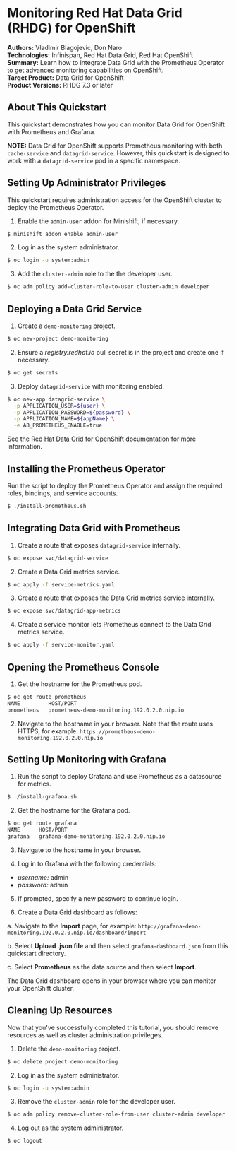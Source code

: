 Monitoring Red Hat Data Grid (RHDG) for OpenShift
=================================================
**Authors:** Vladimir Blagojevic, Don Naro  
**Technologies:** Infinispan, Red Hat Data Grid, Red Hat OpenShift  
**Summary:** Learn how to integrate Data Grid with the Prometheus Operator to get advanced monitoring capabilities on OpenShift.  
**Target Product:** Data Grid for OpenShift  
**Product Versions:** RHDG 7.3 or later

About This Quickstart
---------------------
This quickstart demonstrates how you can monitor Data Grid for OpenShift with Prometheus and Grafana.

**NOTE:** Data Grid for OpenShift supports Prometheus monitoring with both `cache-service` and `datagrid-service`. However, this quickstart is designed to work with a `datagrid-service` pod in a specific namespace.

Setting Up Administrator Privileges
------------------------------------
This quickstart requires administration access for the OpenShift cluster to deploy the Prometheus Operator.

1. Enable the `admin-user` addon for Minishift, if necessary.
```bash
$ minishift addon enable admin-user
```

2. Log in as the system administrator.
```bash
$ oc login -u system:admin
```

3. Add the `cluster-admin` role to the the developer user.
```bash
$ oc adm policy add-cluster-role-to-user cluster-admin developer
```

Deploying a Data Grid Service
-----------------------------

1. Create a `demo-monitoring` project.
```bash
$ oc new-project demo-monitoring
```

2. Ensure a _registry.redhat.io_ pull secret is in the project and create one if necessary.
```bash
$ oc get secrets
```

3. Deploy `datagrid-service` with monitoring enabled.
```bash
$ oc new-app datagrid-service \
  -p APPLICATION_USER=${user} \
  -p APPLICATION_PASSWORD=${password} \
  -p APPLICATION_NAME=${appName} \
  -e AB_PROMETHEUS_ENABLE=true
```
  See the [Red Hat Data Grid for OpenShift](https://access.redhat.com/documentation/en-us/red_hat_data_grid/7.3/html-single/data_grid_for_openshift/) documentation for more information.

Installing the Prometheus Operator
----------------------------------
Run the script to deploy the Prometheus Operator and assign the required roles, bindings, and service accounts.

```bash
$ ./install-prometheus.sh
```

Integrating Data Grid with Prometheus
-------------------------------------

1. Create a route that exposes `datagrid-service` internally.
```bash
$ oc expose svc/datagrid-service
```

2. Create a Data Grid metrics service.
```bash
$ oc apply -f service-metrics.yaml
```

3. Create a route that exposes the Data Grid metrics service internally.
```bash
$ oc expose svc/datagrid-app-metrics
```

4. Create a service monitor lets Prometheus connect to the Data Grid metrics service.
```bash
$ oc apply -f service-monitor.yaml
```

Opening the Prometheus Console
------------------------------

1. Get the hostname for the Prometheus pod.
```bash
$ oc get route prometheus
NAME         HOST/PORT
prometheus   prometheus-demo-monitoring.192.0.2.0.nip.io
```

2. Navigate to the hostname in your browser. Note that the route uses HTTPS, for example: `https://prometheus-demo-monitoring.192.0.2.0.nip.io`

Setting Up Monitoring with Grafana
----------------------------------

1. Run the script to deploy Grafana and use Prometheus as a datasource for metrics.
```bash
$ ./install-grafana.sh  
```

2. Get the hostname for the Grafana pod.
```bash
$ oc get route grafana
NAME      HOST/PORT
grafana   grafana-demo-monitoring.192.0.2.0.nip.io
```

3. Navigate to the hostname in your browser.

4. Log in to Grafana with the following credentials:
  - _username:_ admin
  - _password:_ admin

5. If prompted, specify a new password to continue login.

6. Create a Data Grid dashboard as follows:

  a. Navigate to the **Import** page, for example:
  `http://grafana-demo-monitoring.192.0.2.0.nip.io/dashboard/import`

  b. Select **Upload .json file** and then select `grafana-dashboard.json` from this quickstart directory.

  c. Select **Prometheus** as the data source and then select **Import**.

  The Data Grid dashboard opens in your browser where you can monitor your OpenShift cluster.

Cleaning Up Resources
---------------------
Now that you've successfully completed this tutorial, you should remove resources as well as cluster administration privileges.

1. Delete the `demo-monitoring` project.
```bash
$ oc delete project demo-monitoring
```

2. Log in as the system administrator.
```bash
$ oc login -u system:admin
```

3. Remove the `cluster-admin` role for the developer user.
```bash
$ oc adm policy remove-cluster-role-from-user cluster-admin developer
```

4. Log out as the system administrator.
```
$ oc logout
```
